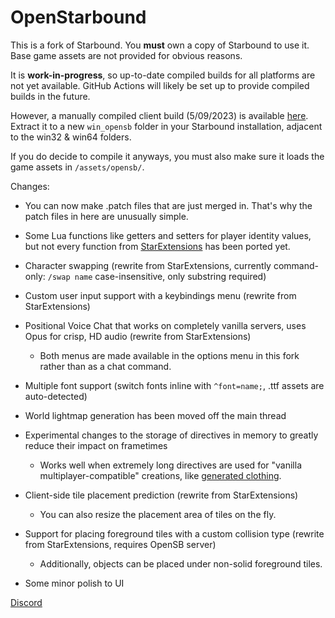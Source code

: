 # OpenStarbound

This is a fork of Starbound.
You **must** own a copy of Starbound to use it. Base game assets are not provided for obvious reasons.

It is **work-in-progress**, so up-to-date compiled builds for all platforms are not yet available. GitHub Actions will likely be set up to provide compiled builds in the future.

However, a manually compiled client build (5/09/2023) is available [here](https://files.catbox.moe/bpq211.7z). Extract it to a new `win_opensb` folder in your Starbound installation, adjacent to the win32 & win64 folders.

If you do decide to compile it anyways, you must also make sure it loads the game assets in `/assets/opensb/`.

Changes:
* You can now make .patch files that are just merged in. That's why the patch files in here are unusually simple.
* Some Lua functions like getters and setters for player identity values, but not every function from [StarExtensions](https://github.com/StarExtensions/StarExtensions) has been ported yet.
* Character swapping (rewrite from StarExtensions, currently command-only: `/swap name` case-insensitive, only substring required)
* Custom user input support with a keybindings menu (rewrite from StarExtensions)
* Positional Voice Chat that works on completely vanilla servers, uses Opus for crisp, HD audio (rewrite from StarExtensions)
  * Both menus are made available in the options menu in this fork rather than as a chat command.
* Multiple font support (switch fonts inline with `^font=name;`, .ttf assets are auto-detected)
* World lightmap generation has been moved off the main thread
* Experimental changes to the storage of directives in memory to greatly reduce their impact on frametimes
  * Works well when extremely long directives are used for "vanilla multiplayer-compatible" creations, like [generated clothing](https://silverfeelin.github.io/Starbound-NgOutfitGenerator/).

* Client-side tile placement prediction (rewrite from StarExtensions)
  * You can also resize the placement area of tiles on the fly.
* Support for placing foreground tiles with a custom collision type (rewrite from StarExtensions, requires OpenSB server)
  * Additionally, objects can be placed under non-solid foreground tiles.

* Some minor polish to UI

[Discord](https://discord.gg/D4QqtBNmAY)
